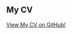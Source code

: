 ## My CV

[View My CV on GitHub!](https://github.com/negarhonarvar/NegarHonarvar.cv/blob/main/NegarHonarvar.pdf)
